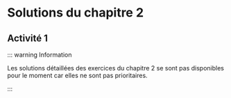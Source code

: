 
# Solutions du chapitre 2

## Activité 1

::: warning Information

Les solutions détaillées des exercices du chapitre 2 se sont pas  disponibles pour
le moment car elles ne sont pas prioritaires.

:::